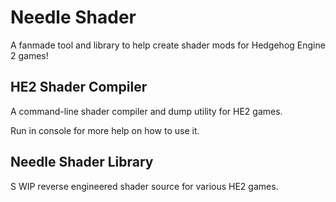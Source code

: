 # Needle Shader
A fanmade tool and library to help create shader mods for Hedgehog Engine 2 games!

## HE2 Shader Compiler
A command-line shader compiler and dump utility for HE2 games.

Run in console for more help on how to use it.

## Needle Shader Library
S WIP reverse engineered shader source for various HE2 games.
